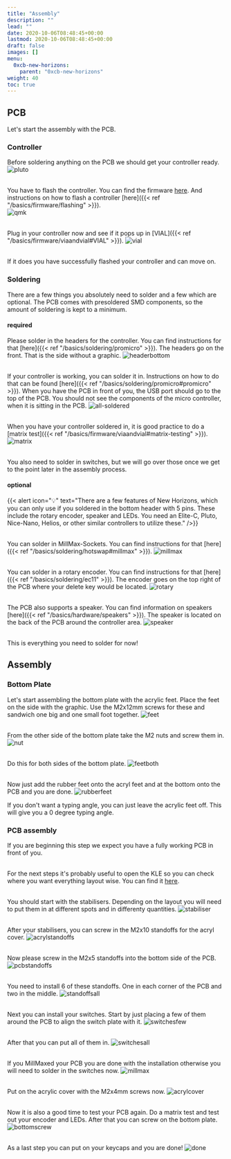```yaml
---
title: "Assembly"
description: ""
lead: ""
date: 2020-10-06T08:48:45+00:00
lastmod: 2020-10-06T08:48:45+00:00
draft: false
images: []
menu:
  0xcb-new-horizons:
    parent: "0xcb-new-horizons"
weight: 40
toc: true
---
```


## PCB

Let's start the assembly with the PCB.

### Controller

Before soldering anything on the PCB we should get your controller ready.
![pluto](pluto.jpg)

<br>You have to flash the controller. You can find the firmware <a href="https://files.keeb.supply/firmware/NewHorizons/" >here<a>. And instructions on how to flash a controller [here]({{< ref "/basics/firmware/flashing" >}}).<br>
![qmk](qmk.jpg)

<br> Plug in your controller now and see if it pops up in [VIAL]({{< ref "/basics/firmware/viaandvial#VIAL" >}}).
![vial](vial.jpg)

<br>If it does you have successfully flashed your controller and can move on.
![]()

### Soldering

There are a few things you absolutely need to solder and a few which are optional. The PCB comes with presoldered SMD components, so the amount of soldering is kept to a minimum.

#### required

Please solder in the headers for the controller. You can find instructions for that [here]({{< ref "/basics/soldering/promicro" >}}). The headers go on the front. That is the side without a graphic.
![headerbottom](headerbottom.jpg)

<br>If your controller is working, you can solder it in. Instructions on how to do that can be found [here]({{< ref "/basics/soldering/promicro#promicro" >}}). When you have the PCB in front of you, the USB port should go to the top of the PCB. You should not see the components of the micro controller, when it is sitting in the PCB.
![all-soldered](all-soldered.jpg)

<br>When you have your controller soldered in, it is good practice to do a [matrix test]({{< ref "/basics/firmware/viaandvial#matrix-testing" >}}).
![matrix](matrix.jpg)

<br>You also need to solder in switches, but we will go over those once we get to the point later in the assembly process.

#### optional

{{< alert icon="💡" text="There are a few features of New Horizons, which you can only use if you soldered in the bottom header with 5 pins. These include the rotary encoder, speaker and LEDs. You need an Elite-C, Pluto, Nice-Nano, Helios, or other similar controllers to utilize these." />}}

<br>You can solder in MillMax-Sockets. You can find instructions for that [here]({{< ref "/basics/soldering/hotswap#millmax" >}}).
![millmax](millmax.jpg)

<br>You can solder in a rotary encoder. You can find instructions for that [here]({{< ref "/basics/soldering/ec11" >}}). The encoder goes on the top right of the PCB where your delete key would be located.
![rotary](rotary.jpg)

<br>The PCB also supports a speaker. You can find information on speakers [here]({{< ref "/basics/hardware/speakers" >}}). The speaker is located on the back of the PCB around the controller area.
![speaker](speaker.jpg)

<br>This is everything you need to solder for now!

## Assembly

### Bottom Plate

Let's start assembling the bottom plate with the acrylic feet. Place the feet on the side with the graphic. Use the M2x12mm screws for these and sandwich one big and one small foot together.
![feet](feet.jpg)

<br>From the other side of the bottom plate take the M2 nuts and screw them in.
![nut](nut.jpg)

<br>Do this for both sides of the bottom plate.
![feetboth](feetboth.jpg)

<br>Now just add the rubber feet onto the acryl feet and at the bottom onto the PCB and you are done.
![rubberfeet](rubberfeetplaced.jpg)

If you don't want a typing angle, you can just leave the acrylic feet off. This will give you a 0 degree typing angle.

### PCB assembly

If you are beginning this step we expect you have a fully working PCB in front of you.

<br>For the next steps it's probably useful to open the KLE so you can check where you want everything layout wise. You can find it [here](http://www.keyboard-layout-editor.com/##@@_y:0.25&x:15.75%3B&=BkSpc&\_c=%23274C77%3B&=Insert%3B&@\_y:0.25&x:2.75%3B&=ESC&\_c=%23cccccc%3B&=!%0A1&=%2F@%0A2&=%23%0A3&=$%0A4&=%25%0A5&=%5E%0A6&=%2F&%0A7&=\*%0A8&=(%0A9&=)%0A0&=%2F_%0A-&=+%0A%2F=&\_c=%23274C77&w:2%3B&=Backspace&\_c=%23cccccc%3B&=Delete%3B&@\_x:2.75&c=%23274C77&w:1.5%3B&=Tab&\_c=%23cccccc%3B&=Q&=W&=E&=R&=T&=Y&=U&=I&=O&=P&=%7B%0A%5B&=%7D%0A%5D&\_c=%23274C77&w:1.5%3B&=%7C%0A%5C&\_c=%23cccccc%3B&=PgUp&\_x:1.25&c=%23274C77&w:1.25&h:2&w2:1.5&h2:1&x2:-0.25%3B&=Enter%3B&@\_x:0.25&w:1.25&w2:1.75&l:true%3B&=Caps%20Lock&\_x:1.25&w:1.25&w2:1.75%3B&=Caps%20Lock&\_x:0.5&c=%23cccccc%3B&=A&=S&=D&=F&=G&=H&=J&=K&=L&=%2F:%0A%2F%3B&=%22%0A'&\_c=%23274C77&w:2.25%3B&=Enter&\_c=%23cccccc%3B&=PgDn&\_x:0.25%3B&=%7C%0A%5C%3B&@\_x:0.25&c=%23274C77&w:1.25%3B&=Shift&\_c=%23cccccc%3B&=%3E%0A%3C%0A%0A%7C&\_x:0.25&c=%23274C77&w:2.25%3B&=Shift&\_c=%23cccccc%3B&=Z&=X&=C&=V&=B&=N&=M&=%3C%0A,&=%3E%0A.&=%3F%0A%2F%2F&\_c=%23274C77&w:1.75%3B&=Shift&\_c=%236096BA%3B&=%E2%86%91&\_c=%23cccccc%3B&=End%3B&@\_x:2.75&c=%23274C77&w:1.25%3B&=Ctrl&\_c=%236096BA&w:1.25%3B&=Super&\_c=%23A3CEF1&w:1.25%3B&=Alt&\_c=%238B8C89&a:7&w:2.75%3B&=&\_c=%23E7ECEF&a:4&w:1.25%3B&=Super&\_c=%238B8C89&a:7&w:2.25%3B&=&\_c=%23A3CEF1&a:4%3B&=Alt&\_c=%236096BA%3B&=Super&\_c=%23274C77%3B&=Ctrl&\_c=%236096BA%3B&=%E2%86%90&=%E2%86%93&=%E2%86%92%3B&@\_y:0.25&x:2.75&c=%23274C77&a:7&w:1.25%3B&=&\_c=%236096BA&w:1.25%3B&=&\_c=%23A3CEF1&w:1.25%3B&=&\_c=%238B8C89&w:2.25%3B&=&\_c=%23E7ECEF&w:1.25%3B&=&\_c=%238B8C89&w:2.75%3B&=&\_c=%23A3CEF1%3B&=&\_c=%236096BA%3B&=&\_c=%23274C77%3B&=%3B&@\_x:2.75&w:1.25%3B&=&\_c=%236096BA&w:1.25%3B&=&\_c=%23A3CEF1&w:1.25%3B&=&\_c=%238B8C89&w:6.25%3B&=&\_c=%23A3CEF1%3B&=&\_c=%236096BA%3B&=&\_c=%23274C77%3B&=%3B&@\_x:2.75%3B&=&\_c=%236096BA%3B&=&\_c=%23A3CEF1%3B&=&\_c=%238B8C89&w:7%3B&=&\_c=%23A3CEF1%3B&=&\_c=%236096BA%3B&=&\_c=%23274C77%3B&=%3B&@\_x:2.75%3B&=&\_c=%236096BA%3B&=&\_c=%238B8C89&w:10%3B&=&\_c=%23274C77%3B&=%3B&@\_x:2.75&w:1.25%3B&=&\_c=%236096BA&w:1.25%3B&=&\_c=%23A3CEF1&w:1.25%3B&=&\_c=%238B8C89&w:2.75%3B&=&\_c=%23E7ECEF&w:1.25%3B&=&\_c=%238B8C89&w:2.25%3B&=&\_c=%23A3CEF1&w:1.25%3B&=&\_c=%236096BA&w:1.25%3B&=&\_c=%23aaaaaa&a:4&w:0.5&d:true%3B&=8,6%0A%0A%0A3,5%3B&@\_x:2.75&c=%23274C77&a:7&w:1.25%3B&=&\_c=%236096BA&w:1.25%3B&=&\_c=%23A3CEF1&w:1.25%3B&=&\_c=%238B8C89&w:2.25%3B&=&\_c=%23E7ECEF&w:1.25%3B&=&\_c=%238B8C89&w:2.75%3B&=&\_c=%23A3CEF1&w:1.25%3B&=&\_c=%236096BA&w:1.25%3B&=&\_c=%23aaaaaa&a:4&w:0.5&d:true%3B&=8,6%0A%0A%0A3,6%3B&@\_x:2.75&c=%23274C77&a:7&w:1.25%3B&=&\_c=%236096BA&w:1.25%3B&=&\_c=%23A3CEF1&w:1.25%3B&=&\_c=%238B8C89&w:6.25%3B&=&\_c=%23A3CEF1&w:1.25%3B&=&\_c=%236096BA&w:1.25%3B&=&\_c=%23aaaaaa&a:4&w:0.5&d:true%3B&=8,6%0A%0A%0A3,7%3B&@\_x:2.75&c=%23274C77&a:7%3B&=&\_c=%236096BA%3B&=&\_c=%23A3CEF1%3B&=&\_c=%238B8C89&w:7%3B&=&\_c=%23A3CEF1&w:1.25%3B&=&\_c=%236096BA&w:1.25%3B&=&\_c=%23aaaaaa&a:4&w:0.5&d:true%3B&=8,6%0A%0A%0A3,8).

<br>You should start with the stabilisers. Depending on the layout you will need to put them in at different spots and in differenty quantities.
![stabiliser](stabiliser.jpg)

<br>After your stabilisers, you can screw in the M2x10 standoffs for the acryl cover.
![acrylstandoffs](acrylstandoffs.jpg)

<br>Now please screw in the M2x5 standoffs into the bottom side of the PCB.
![pcbstandoffs](pcbstandoffs.jpg)

<br>You need to install 6 of these standoffs. One in each corner of the PCB and two in the middle.
![standoffsall](standoffsall.jpg)

<br>Next you can install your switches. Start by just placing a few of them around the PCB to align the switch plate with it.
![switchesfew](switchesfew.jpg)

<br>After that you can put all of them in.
![switchesall](switchesall.jpg)

<br>If you MillMaxed your PCB you are done with the installation otherwise you will need to solder in the switches now.
![millmax](millmax.jpg)

<br>Put on the acrylic cover with the M2x4mm screws now.
![acrylcover](acrylcover.jpg)

<br>Now it is also a good time to test your PCB again. Do a matrix test and test out your encoder and LEDs. After that you can screw on the bottom plate.
![bottomscrew](bottomscrew.jpg)

<br>As a last step you can put on your keycaps and you are done!
![done](done.jpg)
